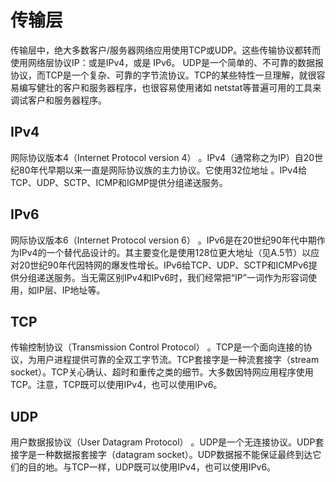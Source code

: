 # 传输层

传输层中，绝大多数客户/服务器网络应用使用TCP或UDP。这些传输协议都转而使用网络层协议IP：或是IPv4，或是 IPv6。
UDP是一个简单的、不可靠的数据报协议，而TCP是一个复杂、可靠的字节流协议。TCP的某些特性一旦理解，就很容易编写健壮的客户和服务器程序，也很容易使用诸如 netstat等普遍可用的工具来调试客户和服务器程序。

## IPv4

网际协议版本4（Internet Protocol version 4） 。IPv4（通常称之为IP）自20世纪80年代早期以来一直是网际协议族的主力协议。它使用32位地址 。IPv4给TCP、UDP、SCTP、ICMP和IGMP提供分组递送服务。

## IPv6

网际协议版本6（Internet Protocol version 6） 。IPv6是在20世纪90年代中期作为IPv4的一个替代品设计的。其主要变化是使用128位更大地址（见A.5节）以应对20世纪90年代因特网的爆发性增长。IPv6给TCP、UDP、SCTP和ICMPv6提供分组递送服务。当无需区别IPv4和IPv6时，我们经常把“IP”一词作为形容词使用，如IP层、IP地址等。

## TCP

传输控制协议（Transmission Control Protocol） 。TCP是一个面向连接的协议，为用户进程提供可靠的全双工字节流。TCP套接字是一种流套接字（stream socket）。TCP关心确认、超时和重传之类的细节。大多数因特网应用程序使用TCP。注意，TCP既可以使用IPv4，也可以使用IPv6。

## UDP

用户数据报协议（User Datagram Protocol） 。UDP是一个无连接协议。UDP套接字是一种数据报套接字（datagram socket）。UDP数据报不能保证最终到达它们的目的地。与TCP一样，UDP既可以使用IPv4，也可以使用IPv6。